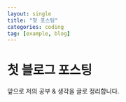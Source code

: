 ```yaml
---
layout: single
title: "첫 포스팅"
categories: coding
tag: [example, blog]
---
```


# 첫 블로그 포스팅
앞으로 저의 공부 & 생각을 글로 정리합니다.
